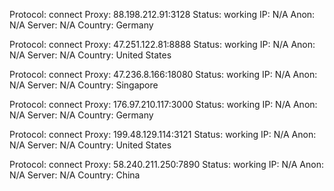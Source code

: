 Protocol: connect
Proxy: 88.198.212.91:3128
Status: working
IP: N/A
Anon: N/A
Server: N/A
Country: Germany

Protocol: connect
Proxy: 47.251.122.81:8888
Status: working
IP: N/A
Anon: N/A
Server: N/A
Country: United States

Protocol: connect
Proxy: 47.236.8.166:18080
Status: working
IP: N/A
Anon: N/A
Server: N/A
Country: Singapore

Protocol: connect
Proxy: 176.97.210.117:3000
Status: working
IP: N/A
Anon: N/A
Server: N/A
Country: Germany

Protocol: connect
Proxy: 199.48.129.114:3121
Status: working
IP: N/A
Anon: N/A
Server: N/A
Country: United States

Protocol: connect
Proxy: 58.240.211.250:7890
Status: working
IP: N/A
Anon: N/A
Server: N/A
Country: China

